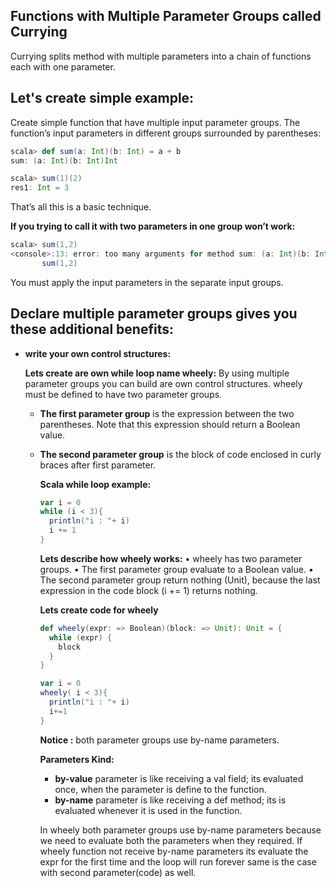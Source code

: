 ## Functions with Multiple Parameter Groups called Currying
Currying splits method with multiple parameters into a chain of functions each with one parameter.

## Let's create simple example:

Create simple function that have multiple input parameter groups.  The function’s input parameters in different groups surrounded by parentheses:
```scala
scala> def sum(a: Int)(b: Int) = a + b
sum: (a: Int)(b: Int)Int

scala> sum(1)(2)
res1: Int = 3
```
That’s all this is a basic technique.

**If you trying to call it with two parameters in one group won’t work:**
```scala
scala> sum(1,2)
<console>:13: error: too many arguments for method sum: (a: Int)(b: Int)Int
       sum(1,2)
```
You must apply the input parameters in the separate input groups.

## Declare multiple parameter groups gives you these additional benefits:

 - **write your own control structures:**

	**Lets create are own while loop name wheely:**  By using multiple parameter groups you can build are own control structures. wheely must be defined to have two parameter groups.
	

	 - **The first parameter group** is the expression between the two parentheses. Note that this expression should return a Boolean value.
	 - **The second parameter group** is the block of code enclosed in curly braces after first parameter.

		**Scala while loop example:**
		```scala
		var i = 0
	    while (i < 3){
	      println("i : "+ i)
	      i += 1
	    }
		```
		**Lets describe how wheely works:**
		• wheely has two parameter groups.
		• The first parameter group evaluate to a Boolean value.
		• The second parameter group return nothing (Unit), because the last expression in the code block (i += 1) returns nothing.
		
		**Lets create code for wheely**
		```scala
		def wheely(expr: => Boolean)(block: => Unit): Unit = {
	      while (expr) {
	        block
	      }
	    }

	    var i = 0
	    wheely( i < 3){
	      println("i : "+ i)
	      i+=1
	    }
		```

		**Notice :** both parameter groups use by-name parameters.
		
		**Parameters Kind:**
		
		 - **by-value** parameter is like receiving a val field; its evaluated once, when the parameter is define to the function.
		 - **by-name** parameter is like receiving a def method; its is evaluated whenever it is used in the function.
		 
		In wheely both parameter groups use by-name parameters because we need to evaluate both the parameters when they required. If wheely function not receive by-name parameters its evaluate the expr for the first time and the loop will run forever same is the case with second parameter(code) as well.

		
		

<!--stackedit_data:
eyJoaXN0b3J5IjpbMTkwMjEyOTk0MSwtMTg3Mjc1OTY1OSw2Nz
kzMzIzNjUsLTQwMzk3NzQ2MSwtMTczMjIzODc5OCwyMDM2Njg2
NjEyLDQ2ODk5MDI5NiwxMjc0OTY1ODUyLDgxNzg2MTgxMyw1Mj
EyNzQyOTMsLTMwNzI5MjQ3LDEyMTUxMzI1MzIsLTEzNDMxODYw
NDcsMTg2NjM3MzAxMywtMTE5Mjc3NDc1NSw5NzYxNDc0NzMsLT
g5Mzc2ODg0LC0xMDc5NDM0MTM3LC01NjUxMTM2MzcsLTE1Njk5
MDQxNDJdfQ==
-->